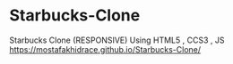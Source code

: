 # Starbucks-Clone
Starbucks Clone (RESPONSIVE)
Using HTML5 , CCS3 , JS
https://mostafakhidrace.github.io/Starbucks-Clone/
